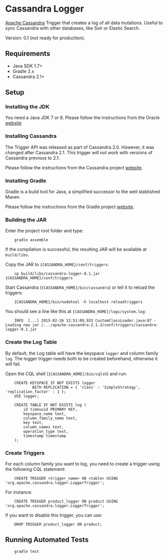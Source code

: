 Cassandra Logger
================

[Apache Cassandra](http://cassandra.apache.org) Trigger that creates a log of all data mutations. Useful to sync Cassandra with other databases, like Solr or Elastic Search.

Version: 0.1 (not ready for production).

Requirements
------------

- Java SDK 1.7+
- Gradle 2.x
- Cassandra 2.1+

Setup
-----

### Installing the JDK

You need a Java JDK 7 or 8. Please follow the instructions from the Oracle [website](http://docs.oracle.com/javase/7/docs/webnotes/install/)

### Installing Cassandra

The Trigger API was released as part of Cassandra 2.0. However, it was changed after Cassandra 2.1. This trigger *will not work* with versions of Cassandra previous to 2.1.

Please follow the instructions from the Cassandra project [website](http://wiki.apache.org/cassandra/GettingStarted).

### Installing Gradle

Gradle is a build tool for Java, a simplified successor to the well stablished Maven.

Please follow the instructions from the Gradle project [website](http://gradle.org/installation).

### Building the JAR

Enter the project root folder and type:

        gradle assemble

If the compilation is successful, the resulting JAR will be available at `build/libs`.

Copy the JAR to `{CASSANDRA_HOME}/conf/triggers`:

        cp build/libs/cassandra-logger-0.1.jar {CASSANDRA_HOME}/conf/triggers

Start Cassandra (`{CASSANDRA_HOME}/bin/cassandra`) or tell it to reload the triggers:

        {CASSANDRA_HOME}/bin/nodetool -h localhost reloadtriggers

You should see a line like this at `{CASSANDRA_HOME}/logs/system.log`:

        INFO  [...] 2015-02-26 12:51:09,933 CustomClassLoader.java:87 - Loading new jar /.../apache-cassandra-2.1.3/conf/triggers/cassandra-logger-0.1.jar

### Create the Log Table

By default, the Log table will have the keyspace `logger` and column family `log`. The logger trigger needs both to be created beforehand, otherwise it will fail.

Open the CQL shell (`{CASSANDRA_HOME}/bin/cqlsh`) and run:

        CREATE KEYSPACE IF NOT EXISTS logger 
                WITH REPLICATION = { 'class' : 'SimpleStrategy', 'replication_factor' : 1 };
        USE logger;
        
        CREATE TABLE IF NOT EXISTS log (
            id timeuuid PRIMARY KEY,
            keyspace_name text,
            column_family_name text,
            key text,
            column_names text,
            operation_type text,
            timestamp timestamp
        );

### Create Triggers

For each column family you want to log, you need to create a trigger using the following CQL statement:

        CREATE TRIGGER <trigger_name> ON <table> USING 'org.apache.cassandra.logger.LoggerTrigger';

For instance:

        CREATE TRIGGER product_logger ON product USING 'org.apache.cassandra.logger.LoggerTrigger';

If you want to disable this trigger, you can use:

        DROP TRIGGER product_logger ON product;

Running Automated Tests
-----------------------

        gradle test
